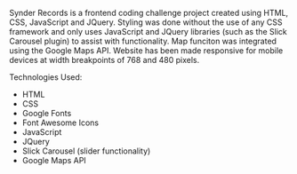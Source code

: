 Synder Records is a frontend coding challenge project created using HTML, CSS, JavaScript and JQuery. Styling was done without the use of any CSS framework and only uses JavaScript and JQuery libraries (such as the Slick Carousel plugin) to assist with functionality. Map funciton was integrated using the Google Maps API. Website has been made responsive for mobile devices at width breakpoints of 768 and 480 pixels. 

Technologies Used: 
- HTML
- CSS
- Google Fonts
- Font Awesome Icons
- JavaScript
- JQuery
- Slick Carousel (slider functionality)
- Google Maps API
